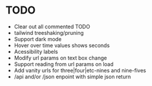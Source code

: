# TODO

- Clear out all commented TODO
- tailwind treeshaking/pruning
- Support dark mode
- Hover over time values shows seconds
- Acessibility labels
- Modify url params on text box change
- Support reading from url params on load
- Add vanity urls for three|four|etc-nines and nine-fives
- /api and/or /json enpoint with simple json return
